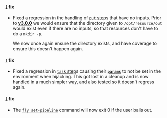 #### <sub><sup><a name="v301-note-1" href="#v301-note-1">:link:</a></sup></sub> fix

* Fixed a regression in the handling of [`put` step](https://concourse-ci.org/put-step.html)s that have no inputs. Prior to [**v3.0.0**](https://github.com/concourse/concourse/releases/tag/v3.0.0) we would ensure that the directory given to `/opt/resource/out` would exist even if there are no inputs, so that resources don't have to do a `mkdir -p`.
  
  We now once again ensure the directory exists, and have coverage to ensure this doesn't happen again.
  
  
#### <sub><sup><a name="v301-note-2" href="#v301-note-2">:link:</a></sup></sub> fix

* Fixed a regression in [`task` step](https://concourse-ci.org/task-step.html)s causing their [**`params`**](https://concourse-ci.org/task-step.html#task-step-params) to not be set in the environment when hijacking. This got lost in a cleanup and is now handled in a much simpler way, and also tested so it doesn't regress again.
  
  
#### <sub><sup><a name="v301-note-3" href="#v301-note-3">:link:</a></sup></sub> fix

* The [`fly set-pipeline`](https://concourse-ci.org/setting-pipelines.html#fly-set-pipeline) command will now exit 0 if the user bails out.
  
  
